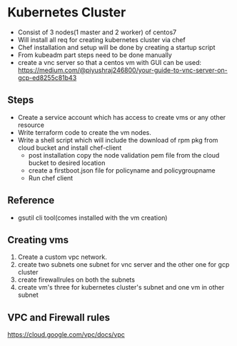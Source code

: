 # Kubernetes Cluster

- Consist of 3 nodes(1 master and 2 worker) of centos7
- Will install all req for creating kubernetes cluster via chef
- Chef installation and setup will be done by creating a startup script
- From kubeadm part steps need to be done manually
- create a vnc server so that a centos vm with GUI can be used: https://medium.com/@piyushraj246800/your-guide-to-vnc-server-on-gcp-ed8255c81b43 

## Steps
- Create a service account which has access to create vms or any other resource
- Write terraform code to create the vm nodes.
- Write a shell script which will include the download of rpm pkg from cloud bucket and install chef-client
  - post installation copy the node validation pem file from the cloud bucket to desired location
  - create a firstboot.json file for policyname and policygroupname
  - Run chef client

## Reference
- gsutil cli tool(comes installed with the vm creation)

## Creating vms
1. Create a custom vpc network.
2. create two subnets one subnet for vnc server and the other one for gcp cluster
3. create firewallrules on both the subnets
4. create vm's three for kubernetes cluster's subnet and one vm in other subnet

## VPC and Firewall rules
https://cloud.google.com/vpc/docs/vpc